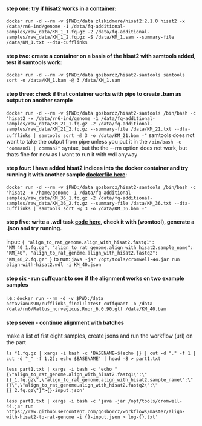 #### step one: try if hisat2 works in a container:
`
docker run -d --rm -v $PWD:/data zlskidmore/hisat2:2.1.0 hisat2 -x /data/rn6-ind/genome -1 /data/fq-additional-samples/raw_data/KM_1_1.fq.gz -2 /data/fq-additional-samples/raw_data/KM_1_2.fq.gz -S /data/KM_1.sam --summary-file /data/KM_1.txt --dta-cufflinks
`

#### step two: create a container on a basis of the hisat2 with samtools added, test if samtools work:
`
docker run -d --rm -v $PWD:/data gosborcz/hisat2-samtools samtools sort -o /data/KM_1.bam -@ 3 /data/KM_1.sam
`

#### step three: check if that container works with pipe to create .bam as output on another sample
`
docker run -d --rm -v $PWD:/data gosborcz/hisat2-samtools /bin/bash -c "hisat2 -x /data/rn6-ind/genome -1 /data/fq-additional-samples/raw_data/KM_21_1.fq.gz -2 /data/fq-additional-samples/raw_data/KM_21_2.fq.gz --summary-file /data/KM_21.txt --dta-cufflinks | samtools sort -@ 3 -o /data/KM_21.bam -"
`
samtools does not want to take the output from pipe unless you put it in the `/bin/bash -c "command1 | comman2"` syntax, but the the --rm option does not work, but thats fine for now as I want to run it with wdl anyway

#### step four: I have added hisat2 indices into the docker container and try running it with another sample [dockerfile here](https://github.com/gosborcz/workflows/blob/master/hisat2-samtools-dockerfile):
`
docker run -d --rm -v $PWD:/data gosborcz/hisat2-samtools /bin/bash -c "hisat2 -x /home/genome -1 /data/fq-additional-samples/raw_data/KM_36_1.fq.gz -2 /data/fq-additional-samples/raw_data/KM_36_2.fq.gz --summary-file /data/KM_36.txt --dta-cufflinks | samtools sort -@ 3 -o /data/KM_36.bam -"
`
#### step five: write a .wdl task [code here](https://github.com/gosborcz/workflows/blob/master/align-with-hisat2-to-rat-genome), check it with (womtool), generate a .json and try running.
input:
`{
  "align_to_rat_genome.align_with_hisat2.fastq1": "KM_40_1.fq.gz",
  "align_to_rat_genome.align_with_hisat2.sample_name": "KM_40",
  "align_to_rat_genome.align_with_hisat2.fastq2": "KM_40_2.fq.gz"
}`
to run:
`java -jar /opt/tools/cromwell-44.jar run align-with-hisat2.wdl -i KM_40.json`

#### step six - run cuffquant to see if the alignment works on two example samples
i.e.:
`docker run --rm -d -v $PWD:/data octavianus90/cufflinks_final:latest cuffquant -o /data /data/rn6/Rattus_norvegicus.Rnor_6.0.90.gtf /data/KM_40.bam`


#### step seven - continue alignment with batches
make a list of fist eight samples, create jsons and run the workflow (url) on the part
```
ls *1.fq.gz | xargs -i bash -c 'BASENAME=$(echo {} | cut -d "." -f 1 | cut -d "_" -f 1,2); echo $BASENAME' | head -8 > part1.txt

less part1.txt | xargs -i bash -c 'echo "{\"align_to_rat_genome.align_with_hisat2.fastq1\":\"{}_1.fq.gz\",\"align_to_rat_genome.align_with_hisat2.sample_name\":\"{}\",\"align_to_rat_genome.align_with_hisat2.fastq2\":\"{}_2.fq.gz\"}">{}-input.json'

less part1.txt | xargs -i bash -c 'java -jar /opt/tools/cromwell-44.jar run https://raw.githubusercontent.com/gosborcz/workflows/master/align-with-hisat2-to-rat-genome -i {}-input.json > log-{}.txt'
```



